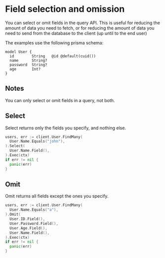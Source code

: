 # Field selection and omission

You can select or omit fields in the query API. This is useful for reducing the amount of data you need to fetch, or
for reducing the amount of data you need to send from the database to the client (up until to the end user)

The examples use the following prisma schema:

```prisma
model User {
  id        String   @id @default(cuid())
  name      String?
  password  String?
  age       Int?
}
```

## Notes

You can only select or omit fields in a query, not both.

## Select

Select returns only the fields you specify, and nothing else.

```go
users, err := client.User.FindMany(
  User.Name.Equals("john"),
).Select(
  User.Name.Field(),
).Exec(ctx)
if err != nil {
  panic(err)
}
```

## Omit

Omit returns all fields except the ones you specify.

```go
users, err := client.User.FindMany(
  User.Name.Equals("a"),
).Omit(
  User.ID.Field(),
  User.Password.Field(),
  User.Age.Field(),
  User.Name.Field(),
).Exec(ctx)
if err != nil {
  panic(err)
}
```

